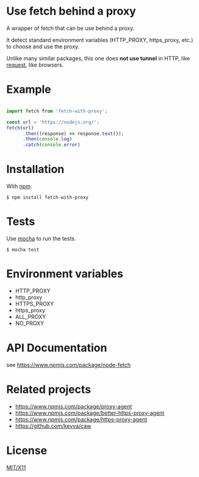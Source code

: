 # Use fetch behind a proxy


A wrapper of fetch that can be use behind a proxy.

It detect standard environment variables (HTTP_PROXY, https_proxy, etc.) to choose and use the proxy.

Unlike many similar packages, this one does **not use tunnel** in HTTP, like [request](https://github.com/request/request), like browsers.


# Example

```javascript

import fetch from 'fetch-with-proxy';

const url = 'https://nodejs.org/';
fetch(url)
      .then((response) => response.text());
      .then(console.log)
      .catch(console.error)


```

# Installation

With [npm](http://npmjs.org):

    $ npm install fetch-with-proxy

# Tests

Use [mocha](https://github.com/visionmedia/mocha) to run the tests.

    $ mocha test

# Environment variables

  * HTTP_PROXY
  * http_proxy
  * HTTPS_PROXY
  * https_proxy
  * ALL_PROXY
  * NO_PROXY

# API Documentation

see https://www.npmjs.com/package/node-fetch


# Related projects

* https://www.npmjs.com/package/proxy-agent
* https://www.npmjs.com/package/better-https-proxy-agent
* https://www.npmjs.com/package/https-proxy-agent
* https://github.com/kevva/caw




# License

[MIT/X11](https://github.com/touv/node-fetch-with-proxy/blob/master/LICENSE)

